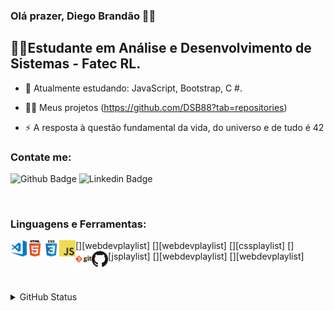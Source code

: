 ### Olá prazer, Diego Brandão 🐱‍👤



## 👨‍🎓Estudante em Análise e Desenvolvimento de Sistemas - Fatec RL. 


- 🌱 Atualmente estudando: JavaScript, Bootstrap, C #. 

- 👨‍💻 Meus projetos (https://github.com/DSB88?tab=repositories)

- ⚡ A resposta à questão fundamental da vida, do universo e de tudo é 42 




### Contate me:

![Github Badge](https://img.shields.io/badge/-Github-000?style=flat-square&logo=Github&logoColor=white&link=https://github.com/DSB88)  ![Linkedin Badge](https://img.shields.io/badge/-LinkedIn-blue?style=flat-square&logo=Linkedin&logoColor=white&link=https://www.linkedin.com/in/diego-brand%C3%A3o-7b72b5202/)




<br />

### Linguagens e Ferramentas:

[<img align="left" alt="Visual Studio Code" width="26px" src="https://raw.githubusercontent.com/github/explore/80688e429a7d4ef2fca1e82350fe8e3517d3494d/topics/visual-studio-code/visual-studio-code.png" />][webdevplaylist]
[<img align="left" alt="HTML5" width="26px" src="https://raw.githubusercontent.com/github/explore/80688e429a7d4ef2fca1e82350fe8e3517d3494d/topics/html/html.png" />][webdevplaylist]
[<img align="left" alt="CSS3" width="26px" src="https://raw.githubusercontent.com/github/explore/80688e429a7d4ef2fca1e82350fe8e3517d3494d/topics/css/css.png" />][cssplaylist]
[<img align="left" alt="JavaScript" width="26px" src="https://raw.githubusercontent.com/github/explore/80688e429a7d4ef2fca1e82350fe8e3517d3494d/topics/javascript/javascript.png" />][jsplaylist]
[<img align="left" alt="Git" width="26px" src="https://raw.githubusercontent.com/github/explore/80688e429a7d4ef2fca1e82350fe8e3517d3494d/topics/git/git.png" />][webdevplaylist]
[<img align="left" alt="GitHub" width="26px" src="https://raw.githubusercontent.com/github/explore/78df643247d429f6cc873026c0622819ad797942/topics/github/github.png" />][webdevplaylist]


<br />
<br />







  


<details>
  <summary>GitHub Status</summary>

  <img align="left" alt="Diego Brandao GitHub Stats" src="https://github-readme-stats.codestackr.vercel.app/api?username=DSB88&show_icons=true&hide_border=true" />

</details>



[linkedin]: https://linkedin.com/in/diego-brandão-7b72b5202/
